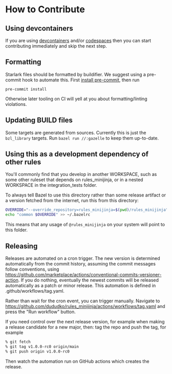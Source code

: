 # How to Contribute

## Using devcontainers

If you are using [devcontainers](https://code.visualstudio.com/docs/devcontainers/containers)
and/or [codespaces](https://github.com/features/codespaces) then you can start
contributing immediately and skip the next step.

## Formatting

Starlark files should be formatted by buildifier.
We suggest using a pre-commit hook to automate this.
First [install pre-commit](https://pre-commit.com/#installation),
then run

```shell
pre-commit install
```

Otherwise later tooling on CI will yell at you about formatting/linting violations.

## Updating BUILD files

Some targets are generated from sources.
Currently this is just the `bzl_library` targets.
Run `bazel run //:gazelle` to keep them up-to-date.

## Using this as a development dependency of other rules

You'll commonly find that you develop in another WORKSPACE, such as
some other ruleset that depends on rules_minijinja, or in a nested
WORKSPACE in the integration_tests folder.

To always tell Bazel to use this directory rather than some release
artifact or a version fetched from the internet, run this from this
directory:

```sh
OVERRIDE="--override_repository=rules_minijinja=$(pwd)/rules_minijinja"
echo "common $OVERRIDE" >> ~/.bazelrc
```

This means that any usage of `@rules_minijinja` on your system will point to this folder.

## Releasing

Releases are automated on a cron trigger.
The new version is determined automatically from the commit history, assuming the commit messages follow conventions, using
https://github.com/marketplace/actions/conventional-commits-versioner-action.
If you do nothing, eventually the newest commits will be released automatically as a patch or minor release.
This automation is defined in .github/workflows/tag.yaml.

Rather than wait for the cron event, you can trigger manually. Navigate to
https://github.com/dududko/rules_minijinja/actions/workflows/tag.yaml
and press the "Run workflow" button.

If you need control over the next release version, for example when making a release candidate for a new major,
then: tag the repo and push the tag, for example

```sh
% git fetch
% git tag v1.0.0-rc0 origin/main
% git push origin v1.0.0-rc0
```

Then watch the automation run on GitHub actions which creates the release.
